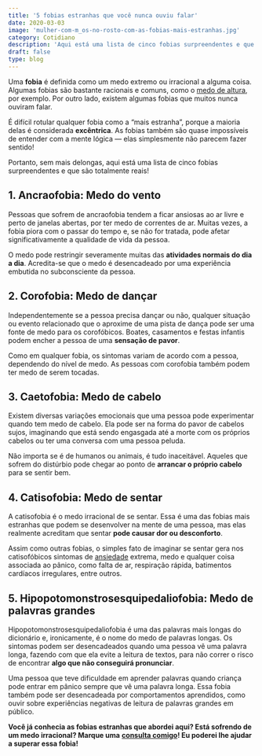 ```yaml
---
title: '5 fobias estranhas que você nunca ouviu falar'
date: 2020-03-03
image: 'mulher-com-m_os-no-rosto-com-as-fobias-mais-estranhas.jpg'
category: Cotidiano
description: 'Aqui está uma lista de cinco fobias surpreendentes e que são totalmente reais!'
draft: false
type: blog
---
```


Uma **fobia** é definida como um medo extremo ou irracional a alguma coisa. Algumas fobias são bastante racionais e comuns, como o [medo de altura](/como-superar-o-medo-de-altura/), por exemplo. Por outro lado, existem algumas fobias que muitos nunca ouviram falar.

É difícil rotular qualquer fobia como a “mais estranha”, porque a maioria delas é considerada **excêntrica**. As fobias também são quase impossíveis de entender com a mente lógica — elas simplesmente não parecem fazer sentido!

Portanto, sem mais delongas, aqui está uma lista de cinco fobias surpreendentes e que são totalmente reais!

## 1. Ancraofobia: Medo do vento

Pessoas que sofrem de ancraofobia tendem a ficar ansiosas ao ar livre e perto de janelas abertas, por ter medo de correntes de ar. Muitas vezes, a fobia piora com o passar do tempo e, se não for tratada, pode afetar significativamente a qualidade de vida da pessoa.

O medo pode restringir severamente muitas das **atividades normais do dia a dia**. Acredita-se que o medo é desencadeado por uma experiência embutida no subconsciente da pessoa.

## 2. Corofobia: Medo de dançar

Independentemente se a pessoa precisa dançar ou não, qualquer situação ou evento relacionado que o aproxime de uma pista de dança pode ser uma fonte de medo para os corofóbicos. Boates, casamentos e festas infantis podem encher a pessoa de uma **sensação de pavor**.

Como em qualquer fobia, os sintomas variam de acordo com a pessoa, dependendo do nível de medo. As pessoas com corofobia também podem ter medo de serem tocadas.

## 3. Caetofobia: Medo de cabelo

Existem diversas variações emocionais que uma pessoa pode experimentar quando tem medo de cabelo. Ela pode ser na forma do pavor de cabelos sujos, imaginando que está sendo engasgada até a morte com os próprios cabelos ou ter uma conversa com uma pessoa peluda.

Não importa se é de humanos ou animais, é tudo inaceitável. Aqueles que sofrem do distúrbio pode chegar ao ponto de **arrancar o próprio cabelo** para se sentir bem.

## 4. Catisofobia: Medo de sentar

A catisofobia é o medo irracional de se sentar. Essa é uma das fobias mais estranhas que podem se desenvolver na mente de uma pessoa, mas elas realmente acreditam que sentar **pode causar dor ou desconforto**.

Assim como outras fobias, o simples fato de imaginar se sentar gera nos catisofóbicos sintomas de [ansiedade](/o-que-fazer-diante-de-uma-crise-de-ansiedade/) extrema, medo e qualquer coisa associada ao pânico, como falta de ar, respiração rápida, batimentos cardíacos irregulares, entre outros.

## 5. <span style="word-break: break-all; hyphens: auto;">Hipopotomonstrosesquipedaliofobia</span>: Medo de palavras grandes

<span style="word-break: break-all; hyphens: auto;">Hipopotomonstrosesquipedaliofobia</span> é uma das palavras mais longas do dicionário e, ironicamente, é o nome do medo de palavras longas. Os sintomas podem ser desencadeados quando uma pessoa vê uma palavra longa, fazendo com que ela evite a leitura de textos, para não correr o risco de encontrar **algo que não conseguirá pronunciar**.

Uma pessoa que teve dificuldade em aprender palavras quando criança pode entrar em pânico sempre que vê uma palavra longa. Essa fobia também pode ser desencadeada por comportamentos aprendidos, como ouvir sobre experiências negativas de leitura de palavras grandes em público.

**Você já conhecia as fobias estranhas que abordei aqui? Está sofrendo de um medo irracional? Marque uma** [**consulta comigo**](/contato/)**! Eu poderei lhe ajudar a superar essa fobia!**

